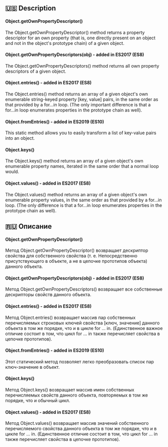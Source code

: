 ## :us: Description <a name = "us"></a>
#### Object.getOwnPropertyDescriptor()
The Object.getOwnPropertyDescriptor() method returns a property descriptor for an own property (that is, one directly present on an object and not in the object's prototype chain) of a given object.
#### Object.getOwnPropertyDescriptors(obj) - added in ES2017 (ES8)
The Object.getOwnPropertyDescriptors() method returns all own property descriptors of a given object.
#### Object.entries() - added in ES2017 (ES8)
The Object.entries() method returns an array of a given object's own enumerable string-keyed property [key, value] pairs, in the same order as that provided by a for...in loop. (The only important difference is that a for...in loop enumerates properties in the prototype chain as well).
#### Object.fromEntries() - added in ES2019 (ES10)
This static method allows you to easily transform a list of key-value pairs into an object.
#### Object.keys()
The Object.keys() method returns an array of a given object's own enumerable property names, iterated in the same order that a normal loop would.
#### Object.values() - added in ES2017 (ES8)
The Object.values() method returns an array of a given object's own enumerable property values, in the same order as that provided by a for...in loop. (The only difference is that a for...in loop enumerates properties in the prototype chain as well).

## :ru: Описание <a name = "rus"></a>
#### Object.getOwnPropertyDescriptor()
Метод Object.getOwnPropertyDescriptor() возвращает дескриптор свойства для собственного свойства (т. е. Непосредственно присутствующего в объекте, а не в цепочке прототипов объекта) данного объекта.
#### Object.getOwnPropertyDescriptors(obj) - added in ES2017 (ES8)
Метод Object.getOwnPropertyDescriptors() возвращает все собственные дескрипторы свойств данного объекта.
#### Object.entries() - added in ES2017 (ES8)
Метод Object.entries() возвращает массив пар собственных перечисляемых строковых ключей свойства [ключ, значение] данного объекта в том же порядке, что и в цикле for ... in. (Единственное важное отличие состоит в том, что цикл for ... in также перечисляет свойства в цепочке прототипов).
#### Object.fromEntries() - added in ES2019 (ES10)
Этот статический метод позволяет легко преобразовать список пар ключ-значение в объект.
#### Object.keys()
Метод Object.keys() возвращает массив имен собственных перечисляемых свойств данного объекта, повторяемых в том же порядке, что и обычный цикл.
#### Object.values() - added in ES2017 (ES8)
Метод Object.values() возвращает массив значений собственного перечисляемого свойства данного объекта в том же порядке, что и в цикле for ... in. (Единственное отличие состоит в том, что цикл for ... in также перечисляет свойства в цепочке прототипов).